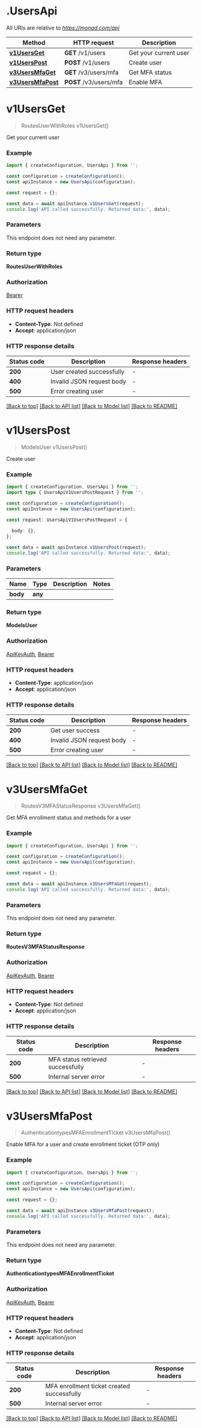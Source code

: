 # .UsersApi

All URIs are relative to *https://monad.com/api*

Method | HTTP request | Description
------------- | ------------- | -------------
[**v1UsersGet**](UsersApi.md#v1UsersGet) | **GET** /v1/users | Get your current user
[**v1UsersPost**](UsersApi.md#v1UsersPost) | **POST** /v1/users | Create user
[**v3UsersMfaGet**](UsersApi.md#v3UsersMfaGet) | **GET** /v3/users/mfa | Get MFA status
[**v3UsersMfaPost**](UsersApi.md#v3UsersMfaPost) | **POST** /v3/users/mfa | Enable MFA


# **v1UsersGet**
> RoutesUserWithRoles v1UsersGet()

Get your current user

### Example


```typescript
import { createConfiguration, UsersApi } from '';

const configuration = createConfiguration();
const apiInstance = new UsersApi(configuration);

const request = {};

const data = await apiInstance.v1UsersGet(request);
console.log('API called successfully. Returned data:', data);
```


### Parameters
This endpoint does not need any parameter.


### Return type

**RoutesUserWithRoles**

### Authorization

[Bearer](README.md#Bearer)

### HTTP request headers

 - **Content-Type**: Not defined
 - **Accept**: application/json


### HTTP response details
| Status code | Description | Response headers |
|-------------|-------------|------------------|
**200** | User created successfully |  -  |
**400** | Invalid JSON request body |  -  |
**500** | Error creating user |  -  |

[[Back to top]](#) [[Back to API list]](README.md#documentation-for-api-endpoints) [[Back to Model list]](README.md#documentation-for-models) [[Back to README]](README.md)

# **v1UsersPost**
> ModelsUser v1UsersPost()

Create user

### Example


```typescript
import { createConfiguration, UsersApi } from '';
import type { UsersApiV1UsersPostRequest } from '';

const configuration = createConfiguration();
const apiInstance = new UsersApi(configuration);

const request: UsersApiV1UsersPostRequest = {
  
  body: {},
};

const data = await apiInstance.v1UsersPost(request);
console.log('API called successfully. Returned data:', data);
```


### Parameters

Name | Type | Description  | Notes
------------- | ------------- | ------------- | -------------
 **body** | **any**|  |


### Return type

**ModelsUser**

### Authorization

[ApiKeyAuth](README.md#ApiKeyAuth), [Bearer](README.md#Bearer)

### HTTP request headers

 - **Content-Type**: application/json
 - **Accept**: application/json


### HTTP response details
| Status code | Description | Response headers |
|-------------|-------------|------------------|
**200** | Get user success |  -  |
**400** | Invalid JSON request body |  -  |
**500** | Error creating user |  -  |

[[Back to top]](#) [[Back to API list]](README.md#documentation-for-api-endpoints) [[Back to Model list]](README.md#documentation-for-models) [[Back to README]](README.md)

# **v3UsersMfaGet**
> RoutesV3MFAStatusResponse v3UsersMfaGet()

Get MFA enrollment status and methods for a user

### Example


```typescript
import { createConfiguration, UsersApi } from '';

const configuration = createConfiguration();
const apiInstance = new UsersApi(configuration);

const request = {};

const data = await apiInstance.v3UsersMfaGet(request);
console.log('API called successfully. Returned data:', data);
```


### Parameters
This endpoint does not need any parameter.


### Return type

**RoutesV3MFAStatusResponse**

### Authorization

[ApiKeyAuth](README.md#ApiKeyAuth), [Bearer](README.md#Bearer)

### HTTP request headers

 - **Content-Type**: Not defined
 - **Accept**: application/json


### HTTP response details
| Status code | Description | Response headers |
|-------------|-------------|------------------|
**200** | MFA status retrieved successfully |  -  |
**500** | Internal server error |  -  |

[[Back to top]](#) [[Back to API list]](README.md#documentation-for-api-endpoints) [[Back to Model list]](README.md#documentation-for-models) [[Back to README]](README.md)

# **v3UsersMfaPost**
> AuthenticationtypesMFAEnrollmentTicket v3UsersMfaPost()

Enable MFA for a user and create enrollment ticket (OTP only)

### Example


```typescript
import { createConfiguration, UsersApi } from '';

const configuration = createConfiguration();
const apiInstance = new UsersApi(configuration);

const request = {};

const data = await apiInstance.v3UsersMfaPost(request);
console.log('API called successfully. Returned data:', data);
```


### Parameters
This endpoint does not need any parameter.


### Return type

**AuthenticationtypesMFAEnrollmentTicket**

### Authorization

[ApiKeyAuth](README.md#ApiKeyAuth), [Bearer](README.md#Bearer)

### HTTP request headers

 - **Content-Type**: Not defined
 - **Accept**: application/json


### HTTP response details
| Status code | Description | Response headers |
|-------------|-------------|------------------|
**200** | MFA enrollment ticket created successfully |  -  |
**500** | Internal server error |  -  |

[[Back to top]](#) [[Back to API list]](README.md#documentation-for-api-endpoints) [[Back to Model list]](README.md#documentation-for-models) [[Back to README]](README.md)



